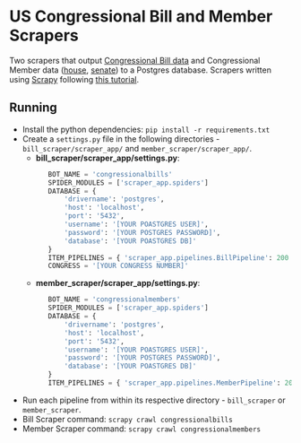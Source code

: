 # US Congressional Bill and Member Scrapers

Two scrapers that output [Congressional Bill data](https://www.gpo.gov/fdsys/bulkdata/BILLSTATUS) and Congressional Member data ([house](http://clerk.house.gov/xml/lists/MemberData.xml), [senate](https://www.senate.gov/general/contact_information/senators_cfm.xml)) to a Postgres database. Scrapers written using [Scrapy](https://scrapy.org/) following [this tutorial](http://newcoder.io/scrape/intro/).

## Running

* Install the python dependencies: `pip install -r requirements.txt`
* Create a `settings.py` file in the following directories - `bill_scraper/scraper_app/` and `member_scraper/scraper_app/`.
   * **bill_scraper/scraper_app/settings.py**:
     ```python
        BOT_NAME = 'congressionalbills'
        SPIDER_MODULES = ['scraper_app.spiders']
        DATABASE = {
            'drivername': 'postgres',
            'host': 'localhost',
            'port': '5432',
            'username': '[YOUR POASTGRES USER]',
            'password': '[YOUR POSTGRES PASSWORD]',
            'database': '[YOUR POASTGRES DB]'
        }
        ITEM_PIPELINES = { 'scraper_app.pipelines.BillPipeline': 200 }
        CONGRESS = '[YOUR CONGRESS NUMBER]'
     ```
   * **member_scraper/scraper_app/settings.py**:
     ```python
        BOT_NAME = 'congressionalmembers'
        SPIDER_MODULES = ['scraper_app.spiders']
        DATABASE = {
            'drivername': 'postgres',
            'host': 'localhost',
            'port': '5432',
            'username': '[YOUR POASTGRES USER]',
            'password': '[YOUR POSTGRES PASSWORD]',
            'database': '[YOUR POASTGRES DB]'
        }
        ITEM_PIPELINES = { 'scraper_app.pipelines.MemberPipeline': 200 }
     ```
* Run each pipeline from within its respective directory - `bill_scraper` or `member_scraper`.
* Bill Scraper command: `scrapy crawl congressionalbills`
* Member Scraper command: `scrapy crawl congressionalmembers`
